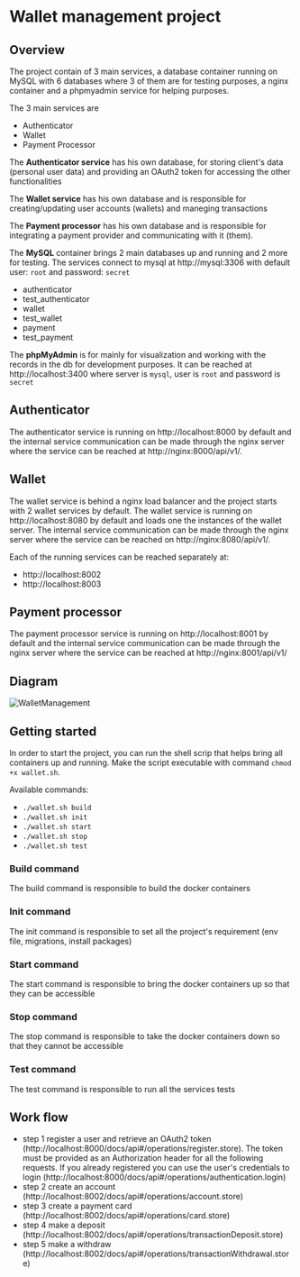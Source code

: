 # Wallet management project

## Overview
The project contain of 3 main services, a database container running on MySQL with 6 databases where 3 of them are for testing purposes, a nginx container and a phpmyadmin service for helping purposes.

The 3 main services are
 - Authenticator
 - Wallet
 - Payment Processor

The **Authenticator service** has his own database, for storing client's data (personal user data) and providing an OAuth2 token for accessing the other functionalities

The **Wallet service** has his own database and is responsible for creating/updating user accounts (wallets) and maneging transactions

The **Payment processor** has his own database and is responsible for integrating a payment provider and communicating with it (them).

The **MySQL** container brings 2 main databases up and running and 2 more for testing. The services connect to mysql at http://mysql:3306 with default user: `root` and password: `secret`
- authenticator
- test_authenticator
- wallet
- test_wallet
- payment
- test_payment

The **phpMyAdmin** is for mainly for visualization and working with the records in the db for development purposes. It can be reached at http://localhost:3400 where server is `mysql`, user is `root` and password is `secret`

## Authenticator
The authenticator service is running on http://localhost:8000 by default and the internal service communication can be made through the nginx server where the service can be reached at http://nginx:8000/api/v1/.

## Wallet
The wallet service is behind a nginx load balancer and the project starts with 2 wallet services by default. 
The wallet service is running on http://localhost:8080 by default and loads one the instances of the wallet server.
The internal service communication can be made through the nginx server where the service can be reached on http://nginx:8080/api/v1/.

Each of the running services can be reached separately at:
 - http://localhost:8002
 - http://localhost:8003

## Payment processor
The payment processor service is running on http://localhost:8001 by default and the internal service communication can be made through the nginx server where the service can be reached at http://nginx:8001/api/v1/

## Diagram

![WalletManagement](https://github.com/adrian-bg/remix/assets/17720228/e5307af5-1f73-4102-980f-77da202515f6)


## Getting started

In order to start the project, you can run the shell scrip that helps bring all containers up and running.
Make the script executable with command `chmod +x wallet.sh`.

Available commands:
 - `./wallet.sh build`
- `./wallet.sh init`
- `./wallet.sh start`
- `./wallet.sh stop`
- `./wallet.sh test`

### Build command

The build command is responsible to build the docker containers

### Init command

The init command is responsible to set all the project's requirement (env file, migrations, install packages)

### Start command

The start command is responsible to bring the docker containers up so that they can be accessible

### Stop command

The stop command is responsible to take the docker containers down so that they cannot be accessible

### Test command

The test command is responsible to run all the services tests

## Work flow

 - step 1 register a user and retrieve an OAuth2 token (http://localhost:8000/docs/api#/operations/register.store). 
The token must be provided as an Authorization header for all the following requests. 
If you already registered you can use the user's credentials to login (http://localhost:8000/docs/api#/operations/authentication.login)
 - step 2 create an account (http://localhost:8002/docs/api#/operations/account.store)
 - step 3 create a payment card (http://localhost:8002/docs/api#/operations/card.store)
 - step 4 make a deposit (http://localhost:8002/docs/api#/operations/transactionDeposit.store)
 - step 5 make a withdraw (http://localhost:8002/docs/api#/operations/transactionWithdrawal.store)
